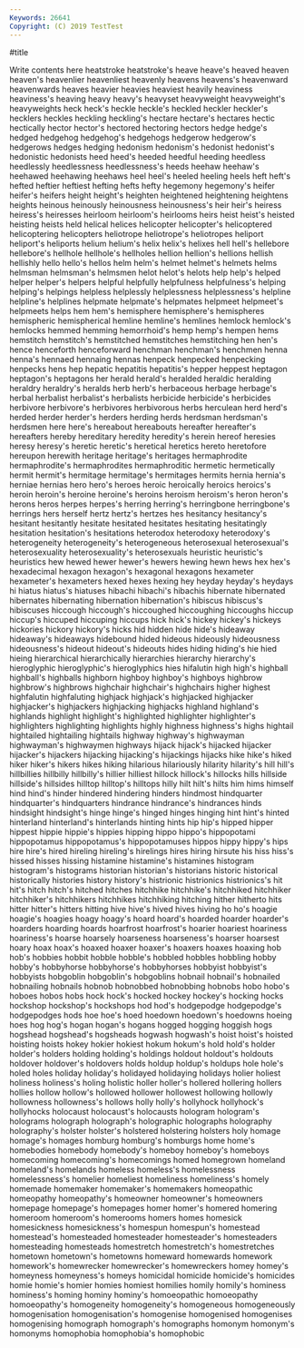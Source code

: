 ```yaml
---
Keywords: 26641
Copyright: (C) 2019 TestTest
---
```


#title

Write contents here
 heatstroke heatstroke's heave heave's heaved heaven heaven's heavenlier
heavenliest heavenly heavens heavens's heavenward heavenwards heaves heavier heavies heaviest
heavily heaviness heaviness's heaving heavy heavy's heavyset heavyweight heavyweight's heavyweights
heck heck's heckle heckle's heckled heckler heckler's hecklers heckles heckling
heckling's hectare hectare's hectares hectic hectically hector hector's hectored hectoring
hectors hedge hedge's hedged hedgehog hedgehog's hedgehogs hedgerow hedgerow's hedgerows
hedges hedging hedonism hedonism's hedonist hedonist's hedonistic hedonists heed heed's
heeded heedful heeding heedless heedlessly heedlessness heedlessness's heeds heehaw heehaw's
heehawed heehawing heehaws heel heel's heeled heeling heels heft heft's
hefted heftier heftiest hefting hefts hefty hegemony hegemony's heifer heifer's
heifers height height's heighten heightened heightening heightens heights heinous heinously
heinousness heinousness's heir heir's heiress heiress's heiresses heirloom heirloom's heirlooms
heirs heist heist's heisted heisting heists held helical helices helicopter
helicopter's helicoptered helicoptering helicopters heliotrope heliotrope's heliotropes heliport heliport's heliports
helium helium's helix helix's helixes hell hell's hellebore hellebore's hellhole
hellhole's hellholes hellion hellion's hellions hellish hellishly hello hello's hellos
helm helm's helmet helmet's helmets helms helmsman helmsman's helmsmen helot
helot's helots help help's helped helper helper's helpers helpful helpfully
helpfulness helpfulness's helping helping's helpings helpless helplessly helplessness helplessness's helpline
helpline's helplines helpmate helpmate's helpmates helpmeet helpmeet's helpmeets helps hem
hem's hemisphere hemisphere's hemispheres hemispheric hemispherical hemline hemline's hemlines hemlock
hemlock's hemlocks hemmed hemming hemorrhoid's hemp hemp's hempen hems hemstitch
hemstitch's hemstitched hemstitches hemstitching hen hen's hence henceforth henceforward henchman
henchman's henchmen henna henna's hennaed hennaing hennas henpeck henpecked henpecking
henpecks hens hep hepatic hepatitis hepatitis's hepper heppest heptagon heptagon's
heptagons her herald herald's heralded heraldic heralding heraldry heraldry's heralds
herb herb's herbaceous herbage herbage's herbal herbalist herbalist's herbalists herbicide
herbicide's herbicides herbivore herbivore's herbivores herbivorous herbs herculean herd herd's
herded herder herder's herders herding herds herdsman herdsman's herdsmen here
here's hereabout hereabouts hereafter hereafter's hereafters hereby hereditary heredity heredity's
herein hereof heresies heresy heresy's heretic heretic's heretical heretics hereto
heretofore hereupon herewith heritage heritage's heritages hermaphrodite hermaphrodite's hermaphrodites hermaphroditic
hermetic hermetically hermit hermit's hermitage hermitage's hermitages hermits hernia hernia's
herniae hernias hero hero's heroes heroic heroically heroics heroics's heroin
heroin's heroine heroine's heroins heroism heroism's heron heron's herons heros
herpes herpes's herring herring's herringbone herringbone's herrings hers herself hertz
hertz's hertzes hes hesitancy hesitancy's hesitant hesitantly hesitate hesitated hesitates
hesitating hesitatingly hesitation hesitation's hesitations heterodox heterodoxy heterodoxy's heterogeneity heterogeneity's
heterogeneous heterosexual heterosexual's heterosexuality heterosexuality's heterosexuals heuristic heuristic's heuristics hew
hewed hewer hewer's hewers hewing hewn hews hex hex's hexadecimal
hexagon hexagon's hexagonal hexagons hexameter hexameter's hexameters hexed hexes hexing
hey heyday heyday's heydays hi hiatus hiatus's hiatuses hibachi hibachi's
hibachis hibernate hibernated hibernates hibernating hibernation hibernation's hibiscus hibiscus's hibiscuses
hiccough hiccough's hiccoughed hiccoughing hiccoughs hiccup hiccup's hiccuped hiccuping hiccups
hick hick's hickey hickey's hickeys hickories hickory hickory's hicks hid
hidden hide hide's hideaway hideaway's hideaways hidebound hided hideous hideously
hideousness hideousness's hideout hideout's hideouts hides hiding hiding's hie hied
hieing hierarchical hierarchically hierarchies hierarchy hierarchy's hieroglyphic hieroglyphic's hieroglyphics hies
hifalutin high high's highball highball's highballs highborn highboy highboy's highboys
highbrow highbrow's highbrows highchair highchair's highchairs higher highest highfalutin highfaluting
highjack highjack's highjacked highjacker highjacker's highjackers highjacking highjacks highland highland's
highlands highlight highlight's highlighted highlighter highlighter's highlighters highlighting highlights highly
highness highness's highs hightail hightailed hightailing hightails highway highway's highwayman
highwayman's highwaymen highways hijack hijack's hijacked hijacker hijacker's hijackers hijacking
hijacking's hijackings hijacks hike hike's hiked hiker hiker's hikers hikes
hiking hilarious hilariously hilarity hilarity's hill hill's hillbillies hillbilly hillbilly's
hillier hilliest hillock hillock's hillocks hills hillside hillside's hillsides hilltop
hilltop's hilltops hilly hilt hilt's hilts him hims himself hind
hind's hinder hindered hindering hinders hindmost hindquarter hindquarter's hindquarters hindrance
hindrance's hindrances hinds hindsight hindsight's hinge hinge's hinged hinges hinging
hint hint's hinted hinterland hinterland's hinterlands hinting hints hip hip's
hipped hipper hippest hippie hippie's hippies hipping hippo hippo's hippopotami
hippopotamus hippopotamus's hippopotamuses hippos hippy hippy's hips hire hire's hired
hireling hireling's hirelings hires hiring hirsute his hiss hiss's hissed
hisses hissing histamine histamine's histamines histogram histogram's histograms historian historian's
historians historic historical historically histories history history's histrionic histrionics histrionics's
hit hit's hitch hitch's hitched hitches hitchhike hitchhike's hitchhiked hitchhiker
hitchhiker's hitchhikers hitchhikes hitchhiking hitching hither hitherto hits hitter hitter's
hitters hitting hive hive's hived hives hiving ho ho's hoagie
hoagie's hoagies hoagy hoagy's hoard hoard's hoarded hoarder hoarder's hoarders
hoarding hoards hoarfrost hoarfrost's hoarier hoariest hoariness hoariness's hoarse hoarsely
hoarseness hoarseness's hoarser hoarsest hoary hoax hoax's hoaxed hoaxer hoaxer's
hoaxers hoaxes hoaxing hob hob's hobbies hobbit hobble hobble's hobbled
hobbles hobbling hobby hobby's hobbyhorse hobbyhorse's hobbyhorses hobbyist hobbyist's hobbyists
hobgoblin hobgoblin's hobgoblins hobnail hobnail's hobnailed hobnailing hobnails hobnob hobnobbed
hobnobbing hobnobs hobo hobo's hoboes hobos hobs hock hock's hocked
hockey hockey's hocking hocks hockshop hockshop's hockshops hod hod's hodgepodge
hodgepodge's hodgepodges hods hoe hoe's hoed hoedown hoedown's hoedowns hoeing
hoes hog hog's hogan hogan's hogans hogged hogging hoggish hogs
hogshead hogshead's hogsheads hogwash hogwash's hoist hoist's hoisted hoisting hoists
hokey hokier hokiest hokum hokum's hold hold's holder holder's holders
holding holding's holdings holdout holdout's holdouts holdover holdover's holdovers holds
holdup holdup's holdups hole hole's holed holes holiday holiday's holidayed
holidaying holidays holier holiest holiness holiness's holing holistic holler holler's
hollered hollering hollers hollies hollow hollow's hollowed hollower hollowest hollowing
hollowly hollowness hollowness's hollows holly holly's hollyhock hollyhock's hollyhocks holocaust
holocaust's holocausts hologram hologram's holograms holograph holograph's holographic holographs holography
holography's holster holster's holstered holstering holsters holy homage homage's homages
homburg homburg's homburgs home home's homebodies homebody homebody's homeboy homeboy's
homeboys homecoming homecoming's homecomings homed homegrown homeland homeland's homelands homeless
homeless's homelessness homelessness's homelier homeliest homeliness homeliness's homely homemade homemaker
homemaker's homemakers homeopathic homeopathy homeopathy's homeowner homeowner's homeowners homepage homepage's
homepages homer homer's homered homering homeroom homeroom's homerooms homers homes
homesick homesickness homesickness's homespun homespun's homestead homestead's homesteaded homesteader homesteader's
homesteaders homesteading homesteads homestretch homestretch's homestretches hometown hometown's hometowns homeward
homewards homework homework's homewrecker homewrecker's homewreckers homey homey's homeyness homeyness's
homeys homicidal homicide homicide's homicides homie homie's homier homies homiest
homilies homily homily's hominess hominess's homing hominy hominy's homoeopathic homoeopathy
homoeopathy's homogeneity homogeneity's homogeneous homogeneously homogenisation homogenisation's homogenise homogenised homogenises
homogenising homograph homograph's homographs homonym homonym's homonyms homophobia homophobia's homophobic
